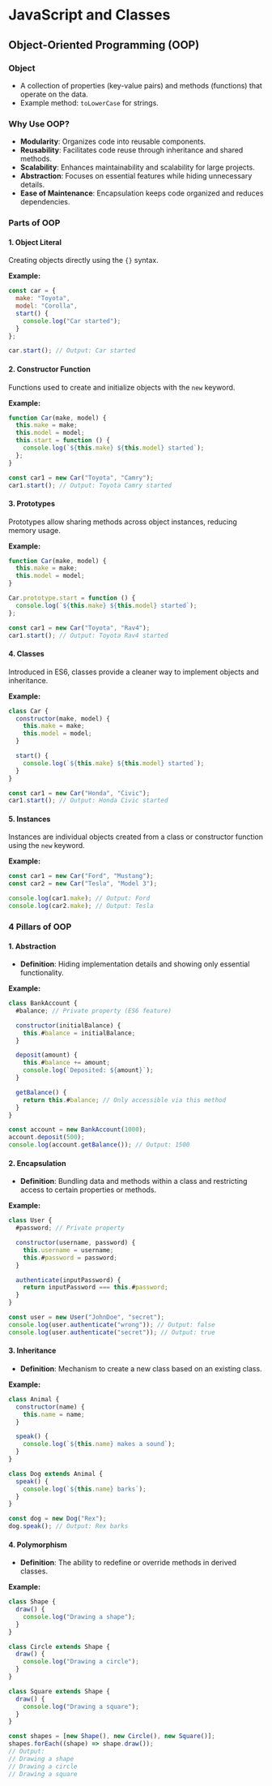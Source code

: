 # JavaScript and Classes

## Object-Oriented Programming (OOP)

### Object
- A collection of properties (key-value pairs) and methods (functions) that operate on the data.
- Example method: `toLowerCase` for strings.

### Why Use OOP?
- **Modularity**: Organizes code into reusable components.
- **Reusability**: Facilitates code reuse through inheritance and shared methods.
- **Scalability**: Enhances maintainability and scalability for large projects.
- **Abstraction**: Focuses on essential features while hiding unnecessary details.
- **Ease of Maintenance**: Encapsulation keeps code organized and reduces dependencies.

### Parts of OOP

#### 1. Object Literal
Creating objects directly using the `{}` syntax.

**Example:**
```javascript
const car = {
  make: "Toyota",
  model: "Corolla",
  start() {
    console.log("Car started");
  }
};

car.start(); // Output: Car started
```

#### 2. Constructor Function
Functions used to create and initialize objects with the `new` keyword.

**Example:**
```javascript
function Car(make, model) {
  this.make = make;
  this.model = model;
  this.start = function () {
    console.log(`${this.make} ${this.model} started`);
  };
}

const car1 = new Car("Toyota", "Camry");
car1.start(); // Output: Toyota Camry started
```

#### 3. Prototypes
Prototypes allow sharing methods across object instances, reducing memory usage.

**Example:**
```javascript
function Car(make, model) {
  this.make = make;
  this.model = model;
}

Car.prototype.start = function () {
  console.log(`${this.make} ${this.model} started`);
};

const car1 = new Car("Toyota", "Rav4");
car1.start(); // Output: Toyota Rav4 started
```

#### 4. Classes
Introduced in ES6, classes provide a cleaner way to implement objects and inheritance.

**Example:**
```javascript
class Car {
  constructor(make, model) {
    this.make = make;
    this.model = model;
  }

  start() {
    console.log(`${this.make} ${this.model} started`);
  }
}

const car1 = new Car("Honda", "Civic");
car1.start(); // Output: Honda Civic started
```

#### 5. Instances
Instances are individual objects created from a class or constructor function using the `new` keyword.

**Example:**
```javascript
const car1 = new Car("Ford", "Mustang");
const car2 = new Car("Tesla", "Model 3");

console.log(car1.make); // Output: Ford
console.log(car2.make); // Output: Tesla
```

### 4 Pillars of OOP

#### 1. Abstraction
- **Definition**: Hiding implementation details and showing only essential functionality.

**Example:**
```javascript
class BankAccount {
  #balance; // Private property (ES6 feature)

  constructor(initialBalance) {
    this.#balance = initialBalance;
  }

  deposit(amount) {
    this.#balance += amount;
    console.log(`Deposited: ${amount}`);
  }

  getBalance() {
    return this.#balance; // Only accessible via this method
  }
}

const account = new BankAccount(1000);
account.deposit(500);
console.log(account.getBalance()); // Output: 1500
```

#### 2. Encapsulation
- **Definition**: Bundling data and methods within a class and restricting access to certain properties or methods.

**Example:**
```javascript
class User {
  #password; // Private property

  constructor(username, password) {
    this.username = username;
    this.#password = password;
  }

  authenticate(inputPassword) {
    return inputPassword === this.#password;
  }
}

const user = new User("JohnDoe", "secret");
console.log(user.authenticate("wrong")); // Output: false
console.log(user.authenticate("secret")); // Output: true
```

#### 3. Inheritance
- **Definition**: Mechanism to create a new class based on an existing class.

**Example:**
```javascript
class Animal {
  constructor(name) {
    this.name = name;
  }

  speak() {
    console.log(`${this.name} makes a sound`);
  }
}

class Dog extends Animal {
  speak() {
    console.log(`${this.name} barks`);
  }
}

const dog = new Dog("Rex");
dog.speak(); // Output: Rex barks
```

#### 4. Polymorphism
- **Definition**: The ability to redefine or override methods in derived classes.

**Example:**
```javascript
class Shape {
  draw() {
    console.log("Drawing a shape");
  }
}

class Circle extends Shape {
  draw() {
    console.log("Drawing a circle");
  }
}

class Square extends Shape {
  draw() {
    console.log("Drawing a square");
  }
}

const shapes = [new Shape(), new Circle(), new Square()];
shapes.forEach((shape) => shape.draw());
// Output:
// Drawing a shape
// Drawing a circle
// Drawing a square
```


